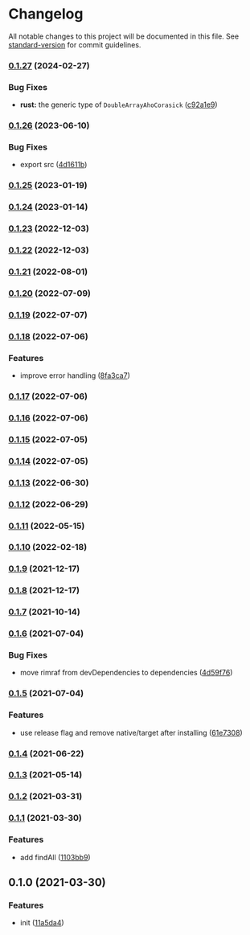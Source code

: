 # Changelog

All notable changes to this project will be documented in this file. See [standard-version](https://github.com/conventional-changelog/standard-version) for commit guidelines.

### [0.1.27](https://github.com/BlackGlory/aho-corasick/compare/v0.1.26...v0.1.27) (2024-02-27)


### Bug Fixes

* **rust:** the generic type of `DoubleArrayAhoCorasick` ([c92a1e9](https://github.com/BlackGlory/aho-corasick/commit/c92a1e93aa1d8ea63913ac3e745b3a7aa31b7701))

### [0.1.26](https://github.com/BlackGlory/aho-corasick/compare/v0.1.25...v0.1.26) (2023-06-10)


### Bug Fixes

* export src ([4d1611b](https://github.com/BlackGlory/aho-corasick/commit/4d1611b354e7b6ba4a09285444fd060e5bf95b04))

### [0.1.25](https://github.com/BlackGlory/aho-corasick/compare/v0.1.24...v0.1.25) (2023-01-19)

### [0.1.24](https://github.com/BlackGlory/aho-corasick/compare/v0.1.23...v0.1.24) (2023-01-14)

### [0.1.23](https://github.com/BlackGlory/aho-corasick/compare/v0.1.22...v0.1.23) (2022-12-03)

### [0.1.22](https://github.com/BlackGlory/aho-corasick/compare/v0.1.21...v0.1.22) (2022-12-03)

### [0.1.21](https://github.com/BlackGlory/aho-corasick/compare/v0.1.20...v0.1.21) (2022-08-01)

### [0.1.20](https://github.com/BlackGlory/aho-corasick/compare/v0.1.19...v0.1.20) (2022-07-09)

### [0.1.19](https://github.com/BlackGlory/aho-corasick/compare/v0.1.18...v0.1.19) (2022-07-07)

### [0.1.18](https://github.com/BlackGlory/aho-corasick/compare/v0.1.17...v0.1.18) (2022-07-06)


### Features

* improve error handling ([8fa3ca7](https://github.com/BlackGlory/aho-corasick/commit/8fa3ca75440177f7aa80c9f01b675058f1c878d7))

### [0.1.17](https://github.com/BlackGlory/aho-corasick/compare/v0.1.16...v0.1.17) (2022-07-06)

### [0.1.16](https://github.com/BlackGlory/aho-corasick/compare/v0.1.15...v0.1.16) (2022-07-06)

### [0.1.15](https://github.com/BlackGlory/aho-corasick/compare/v0.1.14...v0.1.15) (2022-07-05)

### [0.1.14](https://github.com/BlackGlory/aho-corasick/compare/v0.1.13...v0.1.14) (2022-07-05)

### [0.1.13](https://github.com/BlackGlory/aho-corasick/compare/v0.1.12...v0.1.13) (2022-06-30)

### [0.1.12](https://github.com/BlackGlory/aho-corasick/compare/v0.1.11...v0.1.12) (2022-06-29)

### [0.1.11](https://github.com/BlackGlory/aho-corasick/compare/v0.1.10...v0.1.11) (2022-05-15)

### [0.1.10](https://github.com/BlackGlory/aho-corasick/compare/v0.1.9...v0.1.10) (2022-02-18)

### [0.1.9](https://github.com/BlackGlory/aho-corasick/compare/v0.1.8...v0.1.9) (2021-12-17)

### [0.1.8](https://github.com/BlackGlory/aho-corasick/compare/v0.1.7...v0.1.8) (2021-12-17)

### [0.1.7](https://github.com/BlackGlory/aho-corasick/compare/v0.1.6...v0.1.7) (2021-10-14)

### [0.1.6](https://github.com/BlackGlory/aho-corasick/compare/v0.1.5...v0.1.6) (2021-07-04)


### Bug Fixes

* move rimraf from devDependencies to dependencies ([4d59f76](https://github.com/BlackGlory/aho-corasick/commit/4d59f768c46e51382badae8b2b389248a39d588b))

### [0.1.5](https://github.com/BlackGlory/aho-corasick/compare/v0.1.3...v0.1.5) (2021-07-04)


### Features

* use release flag and remove native/target after installing ([61e7308](https://github.com/BlackGlory/aho-corasick/commit/61e73082f45bf10193d5d2b7445c90f1b4d47c27))

### [0.1.4](https://github.com/BlackGlory/aho-corasick/compare/v0.1.3...v0.1.4) (2021-06-22)

### [0.1.3](https://github.com/BlackGlory/aho-corasick/compare/v0.1.2...v0.1.3) (2021-05-14)

### [0.1.2](https://github.com/BlackGlory/aho-corasick/compare/v0.1.1...v0.1.2) (2021-03-31)

### [0.1.1](https://github.com/BlackGlory/aho-corasick/compare/v0.1.0...v0.1.1) (2021-03-30)


### Features

* add findAll ([1103bb9](https://github.com/BlackGlory/aho-corasick/commit/1103bb9d68c01559545d809c8e942b4b99fb1d43))

## 0.1.0 (2021-03-30)


### Features

* init ([11a5da4](https://github.com/BlackGlory/aho-corasick/commit/11a5da460c7bd23e7de9cb8ac5a86b4e8e673b7b))
